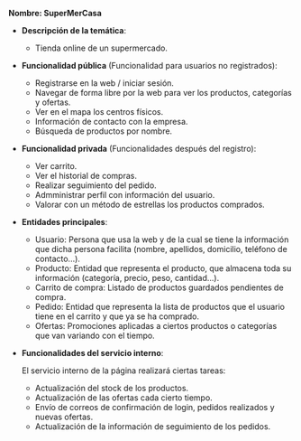 **Nombre: SuperMerCasa**

- **Descripción de la temática**:
  - Tienda online de un supermercado. 

- **Funcionalidad pública** (Funcionalidad para usuarios no registrados):

  - Registrarse en la web / iniciar sesión. 
  - Navegar de forma libre por la web para ver los productos, categorías y ofertas. 
  - Ver en el mapa los centros físicos. 
  - Información de contacto con la empresa.  
  - Búsqueda de productos por nombre. 

- **Funcionalidad privada** (Funcionalidades después del registro):

  - Ver carrito. 
  - Ver el historial de compras. 
  - Realizar seguimiento del pedido.
  - Admministrar perfil con información del usuario. 
  - Valorar con un método de estrellas los productos comprados.

- **Entidades principales**:

  - Usuario: Persona que usa la web y de la cual se tiene la información que dicha persona facilita (nombre, apellidos, domicilio, teléfono de contacto...).
  - Producto: Entidad que representa el producto, que almacena toda su información (categoría, precio, peso, cantidad...).
  - Carrito de compra: Listado de productos guardados pendientes de compra.
  - Pedido: Entidad que representa la lista de productos que el usuario tiene en el carrito y que ya se ha comprado. 
  - Ofertas: Promociones aplicadas a ciertos productos o categorías que van variando con el tiempo. 

- **Funcionalidades del servicio interno**:

  El servicio interno de la página realizará ciertas tareas:

    - Actualización del stock de los productos. 
    - Actualización de las ofertas cada cierto tiempo. 
    - Envío de correos de confirmación de login, pedidos realizados y nuevas ofertas. 
    - Actualización de la información de seguimiento de los pedidos. 
